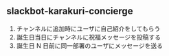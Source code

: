 ## slackbot-karakuri-concierge

1. チャンネルに追加時にユーザに自己紹介をしてもらう
2. 誕生日当日にチャンネルに祝福メッセージを投稿する
3. 誕生日 N 日前に同一部署のユーザにメッセージを送る
